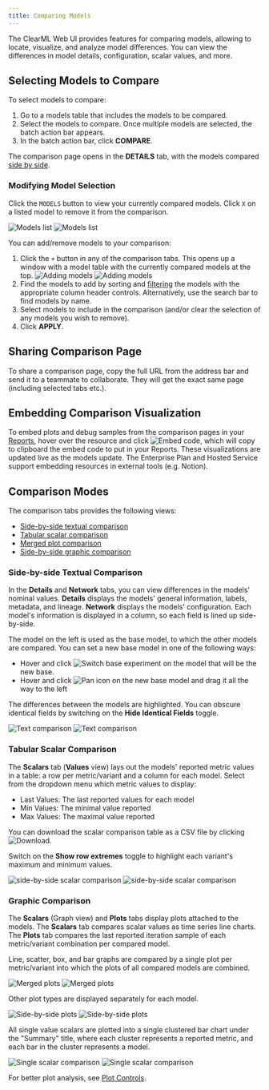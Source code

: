 ```yaml
---
title: Comparing Models
---
```


The ClearML Web UI provides features for comparing models, allowing to locate, visualize, and analyze model differences. 
You can view the differences in model details, configuration, scalar values, and more.

## Selecting Models to Compare
To select models to compare:
1. Go to a models table that includes the models to be compared.
1. Select the models to compare. Once multiple models are selected, the batch action bar appears.
1. In the batch action bar, click **COMPARE**. 

The comparison page opens in the **DETAILS** tab, with the models compared [side by side](#side-by-side-textual-comparison).

### Modifying Model Selection
Click the `MODELS` button to view your currently compared models. Click `X` on a listed model to remove
it from the comparison.

![Models list](../img/webapp_compare_model_select_1.png#light-mode-only)
![Models list](../img/webapp_compare_model_select_1_dark.png#dark-mode-only)

You can add/remove models to your comparison:
1. Click the `+` button in any of the comparison tabs. This opens up a window with a model table with the currently 
compared models at the top.
   ![Adding models](../img/webapp_compare_model_select_2.png#light-mode-only)
![Adding models](../img/webapp_compare_model_select_2_dark.png#dark-mode-only)
1. Find the models to add by sorting and [filtering](webapp_model_table.md#filtering-columns) the models with the 
appropriate column header controls. Alternatively, use the search bar to find models by name.
1. Select models to include in the comparison (and/or clear the selection of any models you wish to remove).
1. Click **APPLY**.

## Sharing Comparison Page
To share a comparison page, copy the full URL from the address bar and send it to a teammate to collaborate. They will 
get the exact same page (including selected tabs etc.).

## Embedding Comparison Visualization
To embed plots and debug samples from the comparison pages in your [Reports](webapp_reports.md), hover over the
resource and click <img src="/docs/latest/icons/ico-plotly-embed-code.svg" alt="Embed code" className="icon size-md space-sm" />, 
which will copy to clipboard the embed code to put in your Reports. These visualizations are updated live as the 
models update. The Enterprise Plan and Hosted Service support embedding resources in external tools (e.g. Notion).

## Comparison Modes
The comparison tabs provides the following views:
* [Side-by-side textual comparison](#side-by-side-textual-comparison)
* [Tabular scalar comparison](#tabular-scalar-comparison)
* [Merged plot comparison](#graphic-comparison) 
* [Side-by-side graphic comparison](#graphic-comparison) 


### Side-by-side Textual Comparison

In the **Details** and **Network** tabs, you can view differences in the models' nominal 
values. **Details** displays the models' general information, labels, metadata, and lineage. **Network** displays the models' 
configuration. Each model's 
information is displayed in a column, so each field is lined up side-by-side. 

The model on the left is used as the base model, to which the other models are compared. You can set a new base model 
in one of the following ways:
* Hover and click <img src="/docs/latest/icons/ico-switch-base.svg" alt="Switch base experiment" className="icon size-md space-sm" /> 
on the model that will be the new base.
* Hover and click <img src="/docs/latest/icons/ico-pan.svg" alt="Pan icon" className="icon size-md space-sm" /> on the new base model and drag it all the way to the left

The differences between the models are highlighted. You can obscure identical fields by switching on the
**Hide Identical Fields** toggle.

![Text comparison](../img/webapp_compare_models_text.png#light-mode-only)
![Text comparison](../img/webapp_compare_models_text_dark.png#dark-mode-only)

### Tabular Scalar Comparison 
The **Scalars** tab (**Values** view) lays out the models' reported metric values in a table: a row per metric/variant and a 
column for each model. Select from the dropdown menu which metric values to display:
* Last Values: The last reported values for each model
* Min Values: The minimal value reported 
* Max Values: The maximal value reported 

You can download the scalar comparison table as a CSV file by clicking <img src="/docs/latest/icons/ico-download.svg" alt="Download" className="icon size-md space-sm" />. 

Switch on the **Show row extremes** toggle to highlight each variant's maximum and minimum values.  

![side-by-side scalar comparison](../img/webapp_compare_models_scalar_table.png#light-mode-only)
![side-by-side scalar comparison](../img/webapp_compare_models_scalar_table_dark.png#dark-mode-only)


### Graphic Comparison
The **Scalars** (Graph view) and **Plots** tabs display plots attached to the models. The **Scalars** tab compares 
scalar values as time series line charts. The **Plots** tab compares the last reported iteration sample of each 
metric/variant combination per compared model. 

Line, scatter, box, and bar graphs are compared by a single plot per metric/variant into which the plots of all compared 
models are combined.

![Merged plots](../img/webapp_compare_models_merge_plots.png#light-mode-only)
![Merged plots](../img/webapp_compare_models_merge_plots_dark.png#dark-mode-only)

Other plot types are displayed separately for each model.

![Side-by-side plots](../img/webapp_compare_models_side_plots.png#light-mode-only)
![Side-by-side plots](../img/webapp_compare_models_side_plots_dark.png#dark-mode-only)

All single value scalars are plotted into a single clustered bar chart under the "Summary" title, where each cluster 
represents a reported metric, and each bar in the cluster represents a model.

![Single scalar comparison](../img/webapp_compare_model_single_scalars.png#light-mode-only)
![Single scalar comparison](../img/webapp_compare_model_single_scalars_dark.png#dark-mode-only)

For better plot analysis, see [Plot Controls](webapp_exp_track_visual.md#plot-controls).
